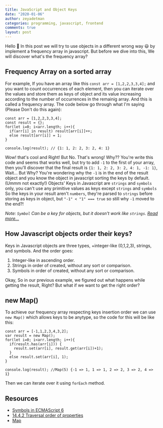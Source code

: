 ```yaml
---
title: JavaScript and Object Keys
date: "2020-01-06"
author: zeyadetman
categories: programming, javascript, frontend
comments: true
layout: post
---
```


Hello 👋 In this post we will try to use objects in a different wrong way 😃 by implement a frequency array in javascript.
But before we dive into this, We will discover what's the frequency array?

## Frequency Array on a sorted array
For example, If you have an array like this `const arr = [1,2,2,3,3,4];` and you want to count occurrences of each element, then you can iterate over the values and store them as keys of object and its value increasing according to the number of occurrences in the remainig array. And this is called a frequency array. The code below go through what I'm saying (Please Don't do this again):

```
const arr = [1,2,2,3,3,4];
const result = {};
for(let i=0; i<arr.length; i++){
  if(arr[i] in result) result[arr[i]]++;
  else result[arr[i]] = 1;
}

console.log(result); // {1: 1, 2: 2, 3: 2, 4: 1}
```

Wow! that's cool and Right! But No. That's wrong! Why??
You're write this code and seems that works well, but try to add `-1` to the first of your array, then you'll discover that the final result is `{1: 1, 2: 2, 3: 2, 4: 1, -1: 1}`, Wait... But Why? You're wondering why the `-1` is in the end of the result object and you know the object in javascript sorting the keys by default. (Ummm not exactly!)
Objects' Keys in Javascript are `strings` and `symbols` only, you can't use any primitive values as keys except `strings` and `symbols` So the keys in your result aren't `numbers`, they're parsed to `strings` before storing as keys in object, but `"-1" < "1" === true` so still why `-1` moved to the end?!

*Note: `Symbol` Can be a key for objects, but it doesn't work like `strings`. [Read more...](https://2ality.com/2014/12/es6-symbols.html)*

## How Javascript objects order their keys?
Keys in Javascript objects are three types, +integer-like (0,1,2,3), strings, and symbols. And the order goes:
1. Integer-like in ascending order.
2. Strings in order of created, without any sort or comparison.
3. Symbols in order of created, without any sort or comparison.

Okay, So in our previous example, we figured out what happens while getting the result, Right?
But what if we want to get the right order?

## new Map()
To achieve our frequency array respecting keys insertion order we can use `new Map()` which allows keys to be anytype, so the code for this will be like this:

```
const arr = [-1,1,2,3,4,3,2];
var result = new Map();
for(let i=0; i<arr.length; i++){
  if(result.has(arr[i])) {
    result.set(arr[i], result.get(arr[i])+1);
  }
  else result.set(arr[i], 1);
}

console.log(result); //Map(5) {-1 => 1, 1 => 1, 2 => 2, 3 => 2, 4 => 1}
```
Then we can iterate over it using `forEach` method.

## Resources
- [Symbols in ECMAScript 6](https://2ality.com/2014/12/es6-symbols.html)
- [14.4.2 Traversal order of properties](https://exploringjs.com/es6/ch_oop-besides-classes.html#_traversal-order-of-properties)
- [Map](https://developer.mozilla.org/en-US/docs/Web/JavaScript/Reference/Global_Objects/Map)
